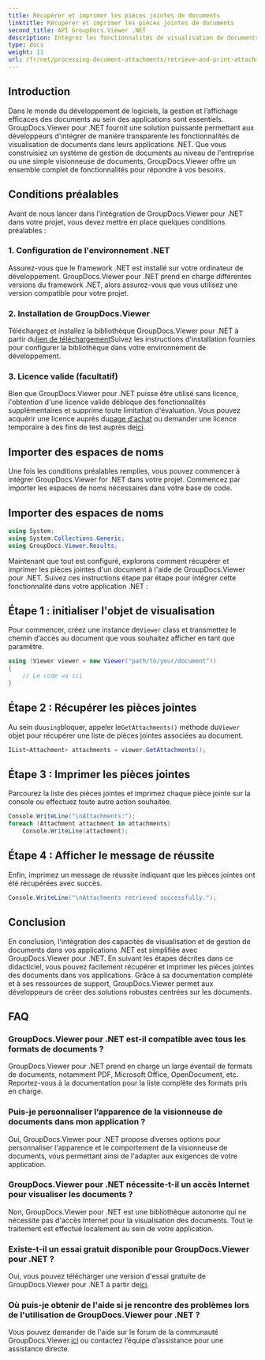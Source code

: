```yaml
---
title: Récupérer et imprimer les pièces jointes de documents
linktitle: Récupérer et imprimer les pièces jointes de documents
second_title: API GroupDocs.Viewer .NET
description: Intégrez les fonctionnalités de visualisation de documents dans vos applications .NET de manière transparente avec GroupDocs.Viewer for .NET. Récupérez et imprimez les pièces jointes des documents sans effort.
type: docs
weight: 11
url: /fr/net/processing-document-attachments/retrieve-and-print-attachments/
---
```

## Introduction
Dans le monde du développement de logiciels, la gestion et l’affichage efficaces des documents au sein des applications sont essentiels. GroupDocs.Viewer pour .NET fournit une solution puissante permettant aux développeurs d'intégrer de manière transparente les fonctionnalités de visualisation de documents dans leurs applications .NET. Que vous construisiez un système de gestion de documents au niveau de l'entreprise ou une simple visionneuse de documents, GroupDocs.Viewer offre un ensemble complet de fonctionnalités pour répondre à vos besoins.
## Conditions préalables
Avant de nous lancer dans l'intégration de GroupDocs.Viewer pour .NET dans votre projet, vous devez mettre en place quelques conditions préalables :
### 1. Configuration de l'environnement .NET
Assurez-vous que le framework .NET est installé sur votre ordinateur de développement. GroupDocs.Viewer pour .NET prend en charge différentes versions du framework .NET, alors assurez-vous que vous utilisez une version compatible pour votre projet.
### 2. Installation de GroupDocs.Viewer
 Téléchargez et installez la bibliothèque GroupDocs.Viewer pour .NET à partir du[lien de téléchargement](https://releases.groupdocs.com/viewer/net/)Suivez les instructions d'installation fournies pour configurer la bibliothèque dans votre environnement de développement.
### 3. Licence valide (facultatif)
 Bien que GroupDocs.Viewer pour .NET puisse être utilisé sans licence, l'obtention d'une licence valide débloque des fonctionnalités supplémentaires et supprime toute limitation d'évaluation. Vous pouvez acquérir une licence auprès du[page d'achat](https://purchase.groupdocs.com/buy) ou demander une licence temporaire à des fins de test auprès de[ici](https://purchase.groupdocs.com/temporary-license/).

## Importer des espaces de noms
Une fois les conditions préalables remplies, vous pouvez commencer à intégrer GroupDocs.Viewer for .NET dans votre projet. Commencez par importer les espaces de noms nécessaires dans votre base de code.
## Importer des espaces de noms
```csharp
using System;
using System.Collections.Generic;
using GroupDocs.Viewer.Results;
```

Maintenant que tout est configuré, explorons comment récupérer et imprimer les pièces jointes d'un document à l'aide de GroupDocs.Viewer pour .NET. Suivez ces instructions étape par étape pour intégrer cette fonctionnalité dans votre application .NET :
## Étape 1 : initialiser l'objet de visualisation
 Pour commencer, créez une instance de`Viewer` class et transmettez le chemin d’accès au document que vous souhaitez afficher en tant que paramètre.
```csharp
using (Viewer viewer = new Viewer("path/to/your/document"))
{
    // Le code va ici
}
```
## Étape 2 : Récupérer les pièces jointes
 Au sein du`using`bloquer, appeler le`GetAttachments()` méthode du`Viewer` objet pour récupérer une liste de pièces jointes associées au document.
```csharp
IList<Attachment> attachments = viewer.GetAttachments();
```
## Étape 3 : Imprimer les pièces jointes
Parcourez la liste des pièces jointes et imprimez chaque pièce jointe sur la console ou effectuez toute autre action souhaitée.
```csharp
Console.WriteLine("\nAttachments:");
foreach (Attachment attachment in attachments)
    Console.WriteLine(attachment);
```
## Étape 4 : Afficher le message de réussite
Enfin, imprimez un message de réussite indiquant que les pièces jointes ont été récupérées avec succès.
```csharp
Console.WriteLine("\nAttachments retrieved successfully.");
```

## Conclusion
En conclusion, l'intégration des capacités de visualisation et de gestion de documents dans vos applications .NET est simplifiée avec GroupDocs.Viewer pour .NET. En suivant les étapes décrites dans ce didacticiel, vous pouvez facilement récupérer et imprimer les pièces jointes des documents dans vos applications. Grâce à sa documentation complète et à ses ressources de support, GroupDocs.Viewer permet aux développeurs de créer des solutions robustes centrées sur les documents.
## FAQ
### GroupDocs.Viewer pour .NET est-il compatible avec tous les formats de documents ?
GroupDocs.Viewer pour .NET prend en charge un large éventail de formats de documents, notamment PDF, Microsoft Office, OpenDocument, etc. Reportez-vous à la documentation pour la liste complète des formats pris en charge.
### Puis-je personnaliser l’apparence de la visionneuse de documents dans mon application ?
Oui, GroupDocs.Viewer pour .NET propose diverses options pour personnaliser l'apparence et le comportement de la visionneuse de documents, vous permettant ainsi de l'adapter aux exigences de votre application.
### GroupDocs.Viewer pour .NET nécessite-t-il un accès Internet pour visualiser les documents ?
Non, GroupDocs.Viewer pour .NET est une bibliothèque autonome qui ne nécessite pas d'accès Internet pour la visualisation des documents. Tout le traitement est effectué localement au sein de votre application.
### Existe-t-il un essai gratuit disponible pour GroupDocs.Viewer pour .NET ?
 Oui, vous pouvez télécharger une version d'essai gratuite de GroupDocs.Viewer pour .NET à partir de[ici](https://releases.groupdocs.com/).
### Où puis-je obtenir de l'aide si je rencontre des problèmes lors de l'utilisation de GroupDocs.Viewer pour .NET ?
 Vous pouvez demander de l'aide sur le forum de la communauté GroupDocs.Viewer.[ici](https://forum.groupdocs.com/c/viewer/9) ou contactez l’équipe d’assistance pour une assistance directe.